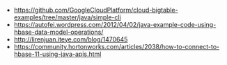 * https://github.com/GoogleCloudPlatform/cloud-bigtable-examples/tree/master/java/simple-cli
* https://autofei.wordpress.com/2012/04/02/java-example-code-using-hbase-data-model-operations/
* http://lirenjuan.iteye.com/blog/1470645
* https://community.hortonworks.com/articles/2038/how-to-connect-to-hbase-11-using-java-apis.html